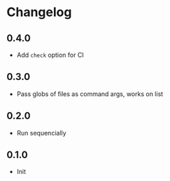 # Changelog

## 0.4.0

- Add `check` option for CI

## 0.3.0

- Pass globs of files as command args, works on list

## 0.2.0

- Run sequencially

## 0.1.0

- Init

